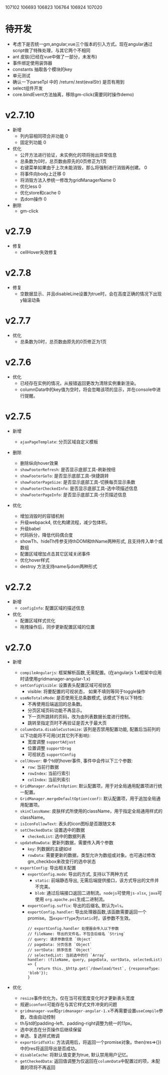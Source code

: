 107102
106693
106823
106764
106924
107020

# 待开发
- 考虑下是否统一gm,angular,vue三个版本的引入方式。现在angular通过script做了特殊处理，与其它两个不相同
- ant 皮肤(已经在vue中做了一部分，未发布)
- 事件绑定使用装饰器
- constants 抽取各个模块的key
- 单元测试
- 确认一下parseTpl 中的 /return/.test(evalStr) 是否有用到
- select组件开发
- core.bindEvent方法抽离，移除gm-click(需要同时操作demo)

# v2.7.10
- 新增
    - 列内容相同项合并功能 0
    - 固定列功能 0
- 优化
    - 公开方法进行验证，未实例化的项将抛出异常信息
    - 总条数为0时，总页数由原先的0页修正为1页
    - 右键菜单如果由于上次未能消毁，那么将强制进行消毁再创建。 0
    - 将事件向body上迁移 0
    - 将消毁方法入参统一修改为gridManagerName 0
    - 优化less 0
    - 优化store和cache 0
    - 去dom操作 0
- 删除
    - gm-click

# v2.7.9
- 修复
    - cellHover失效修复

# v2.7.8
- 修复
    - 空数据显示、并且disableLine设置为true时，会在高度正确的情况下出现y轴滚动条

# v2.7.7
- 优化
    - 总条数为0时，总页数由原先的0页修正为1页

# v2.7.6
- 优化
    - 已经存在实例的情况，从报错返回更改为清除实例重新渲染。
    - columnData中的key值为空时，将会忽略该项的显示，并在console中进行提醒。

# v2.7.5
- 新增
    - `ajaxPageTemplate`: 分页区域自定义模板
- 删除
    - 删除纵向hover效果
    - `showFooterRefresh`: 是否显示底部工具-刷新按纽
    - `showFooterGoTo`: 是否显示底部工具-快捷跳转
    - `showFooterPageSize`: 是否显示底部工具-切换每页显示条数
    - `showFooterCheckedInfo`: 是否显示底部工具-选中项描述信息
    - `showFooterPageInfo`: 是否显示底部工具-分页描述信息

- 优化
    - 增加消毁时的容错机制
    - 升级webpack4, 优化构建流程，减少包体积。
    - 升级babel
    - 代码拆分，降低代码偶合度
    - showTh、hideTh传参支持thDOM和thName两种形式, 且支持传入单个或数组
    - 配置区域增加点击其它区域关闭事件
    - 优化hover样式
    - destroy 方法支持name与dom两种形式

# v2.7.2
- 新增
    - `configInfo`: 配置区域的描述信息
- 优化
    - 配置区域样式优化
    - 拖拽操作后，同步更新配置区域的位置

# v2.7.0
- 新增
    - `compileAngularjs`: 框架解析函数,无需配置。(在angularjs 1.x框架中应用时请使用gridmanager-angular-1.x)
    - `setConfigVisible`: 设置表头配置区域可视状态
        - visible: 将要配置的可视状态， 如果不填则等同于toggle操作
    - `useNoTotalsMode`: 是否使用无总条数模式, 该模式下有以下特性:
       - 不再使用后端返回的总条数。
       - 分页区域页码功能不再显示。
       - 下一页所跳转的页码，改为由列表数据长度进行控制。
       - 跳转至指定页时不再验证是否大于最大页
    - `columnData.disableCustomize`: 该列是否禁用配置功能, 配置后当前列的以下功能将不可用(对其它列不影响):
        - 宽度调整 `supportAdjust`
        - 位置调整 `supportDrag`
        - 可视状态 `supportConfig`
    - `cellHover`: 单个td的hover事件, 事件中会传以下三个参数:
        - `row`: 当前行数据
        - `rowIndex`: 当前行索引
        - `colIndex`: 当前列索引
    - `GridManager.defaultOption`: 默认配置项，用于对全局通用配置项进行统一配置。
    - `GridManager.mergeDefaultOption(conf)`: 默认配置项，用于追加全局通用配置项。
    - `skinClassName`: 皮肤样式所使用的className，用于指定全局通用样式的className。
    - `isIconFollowText`: 表头的icon图标是否跟随文本
    - `setCheckedData`: 设置选中的数据
        - `checkedList`: 选中的数据列表
    - `updateRowData`: 更新列数据，需要传入两个参数
        - `key`: 列数据的主键如id
        - `rowData`: 需要更新的数据，类型允许为数组或对象。也可通过修改gm_checkbox来改变行的选中状态
    - `exportConfig`: 导出相关配置
        - `exportConfig.mode`: 导出的方式, 支持以下两种方式
            - `static`: 前端静态导出, 无需后端提供接口，该方式导出的文件并不完美。
            - `blob`: 通过后端接口返回二进制流。`nodejs`可使用`js-xlsx`, `java`可使用 `org.apache.poi`生成二进制流。
        - `exportConfig.suffix`: 导出的后缀名, 默认为`xls`。
        - `exportConfig.handler`: 导出处理器函数,该函数需要返回一个promise。当`exportType`为`static`时，该参数不生效。
            ```
            // exportConfig.handler 处理器会传入以下参数
            // fileName: 导出的文件名，不包含后缀名 `String`
            // query: 请求参数信息 `Object`
            // pageData: 分页信息 `Object`
            // sortData: 排序信息 `Object`
            // selectedList: 当前选中的行 `Array`
            handler: (fileName, query, pageData, sortData, selectedList) => {
                return this._$http.get(`/download/test`, {responseType: 'blob'});
            }
            ```

- 优化
    - `resize`事件优化为，仅在当可视宽度变化时才更新表头宽度
    - 规避`iconfont`可能存在与其它样式文件冲突的问题
    - `gridmanager-vue`和`gridmanager-angular-1.x`不再需要设置`useCompile`参数，改由自动控制
    - th与td的padding-left、padding-right调整为统一的11px。
    - 选中状态在分页操作后继续保留
    - 单选、复选样式微调
    - `exportGridToXls`: 方法调用后，将返回一个promise对象。then(res=>{})中的res将返回导出是否成功。
    - `disableCache`: 将默认值变更为true, 默认禁用用户记忆。
    - `getCheckedData`: 返回值调整为仅返回在`columnData`中配置过的项，未配置的项将不再返回

